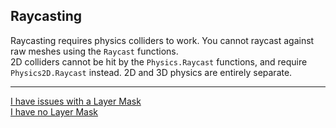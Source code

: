 ## Raycasting

Raycasting requires physics colliders to work. You cannot raycast against raw meshes using the `Raycast` functions.  
2D colliders cannot be hit by the `Physics.Raycast` functions, and require `Physics2D.Raycast` instead. 2D and 3D physics are entirely separate.

---  
[I have issues with a Layer Mask](Raycasting/Raycasting%20Layer%20Masks.md)  
[I have no Layer Mask](Raycasting/Visual%20Debugging.md)